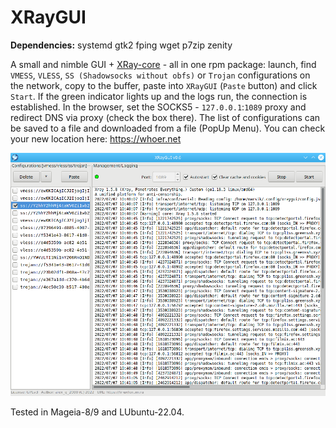 # XRayGUI
**Dependencies:** systemd gtk2 fping wget p7zip zenity  
  
A small and nimble GUI + [XRay-core](https://github.com/XTLS/Xray-core) - all in one rpm package: launch, find `VMESS`, `VLESS`, `SS (Shadowsocks without obfs)` or `Trojan` configurations on the network, copy to the buffer, paste into `XRayGUI` (`Paste` button) and click `Start`. If the green indicator lights up and the logs run, the connection is established. In the browser, set the SOCKS5 - `127.0.0.1`:`1089` proxy and redirect DNS via proxy (check the box there). The list of configurations can be saved to a file and downloaded from a file (PopUp Menu). You can check your new location here: https://whoer.net  
  
![](https://github.com/AKotov-dev/XRayGUI/blob/main/ScreenShots/XRayGUI-4.png)  
  
Tested in Mageia-8/9 and LUbuntu-22.04.
